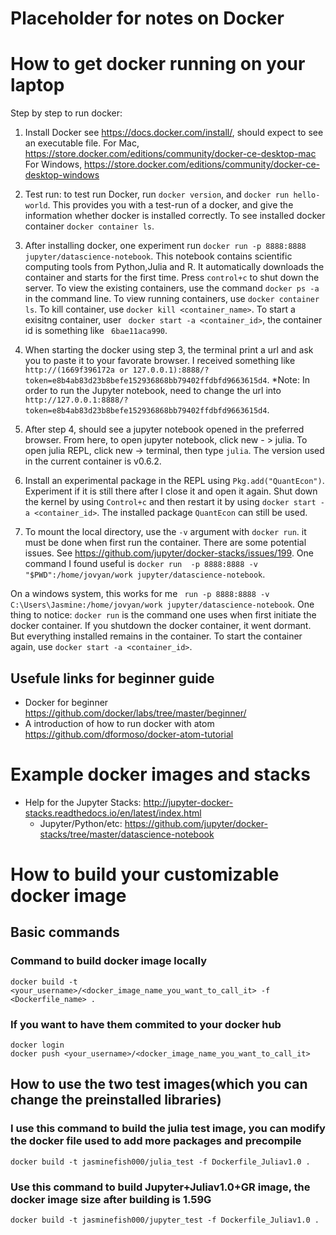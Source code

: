 # Placeholder for notes on Docker

# How to get docker running on your laptop
 Step by step to run docker:

1. Install Docker see https://docs.docker.com/install/, should expect to see an executable file.
For Mac, https://store.docker.com/editions/community/docker-ce-desktop-mac
For Windows, https://store.docker.com/editions/community/docker-ce-desktop-windows

2. Test run: to test run Docker, run `docker version`, and `docker run hello-world`. This provides you with a test-run of a docker, and give the information whether docker is installed correctly.
To see installed docker container `docker container ls`.

3. After installing docker, one experiment run `docker run -p 8888:8888 jupyter/datascience-notebook`. This notebook contains scientific computing tools from Python,Julia and R.
It automatically downloads the container and starts for the first time. Press  `control+c` to shut down the server. 
To view the existing containers, use the command `docker ps -a` in the command line.
To view running containers, use `docker container ls`.
To kill container, use `docker kill <container_name>`.
To start a exisitng container, user ` docker start -a <container_id>`, the container id is something like ` 6bae11aca990`.

4. When starting the docker using step 3, the terminal print a url and ask you to paste it to your favorate browser. I received something like  `http://(1669f396172a or 127.0.0.1):8888/?token=e8b4ab83d23b8befe152936868bb79402ffdbfd9663615d4`.
*Note: In order to run the Jupyter notebook, need to change the url into `http://127.0.0.1:8888/?token=e8b4ab83d23b8befe152936868bb79402ffdbfd9663615d4`.

5. After step 4, should see a jupyter notebook opened in the preferred browser.  From here, to open jupyter notebook, click new - > julia. To open julia REPL, click new -> terminal, then type `julia`.
The version used in the current container is v0.6.2.

6. Install an experimental package in the REPL using `Pkg.add("QuantEcon")`.  Experiment if it is still there after I close it and open it again.
Shut down the kernel by using `Control+c` and then restart it by using `docker start -a <container_id>`. 
The installed package `QuantEcon` can still be used.

7. To mount the local directory, use the `-v` argument with `docker run`.
it must be done when first run the container. There are some potential issues. See https://github.com/jupyter/docker-stacks/issues/199.
One command I found useful is `docker run  -p 8888:8888 -v "$PWD":/home/jovyan/work jupyter/datascience-notebook`.

On a windows system, this works for me ` run -p 8888:8888 -v C:\Users\Jasmine:/home/jovyan/work jupyter/datascience-notebook`.
One thing to notice: `docker run` is the command one uses when first initiate the docker container.
If you shutdown the docker container, it went dormant. But everything installed remains in the container. To start the container again, use `docker start -a <container_id>`.

## Usefule links for beginner guide
 - Docker for beginner
https://github.com/docker/labs/tree/master/beginner/
 - A introduction of how to run docker with atom
https://github.com/dformoso/docker-atom-tutorial

# Example docker images and stacks
- Help for the Jupyter Stacks: http://jupyter-docker-stacks.readthedocs.io/en/latest/index.html
    - Jupyter/Python/etc:  https://github.com/jupyter/docker-stacks/tree/master/datascience-notebook
    
# How to build your customizable docker image
## Basic commands
### Command to build docker image locally
    docker build -t <your_username>/<docker_image_name_you_want_to_call_it> -f <Dockerfile_name> .
### If you want to have them commited to your docker hub
    docker login
    docker push <your_username>/<docker_image_name_you_want_to_call_it>
## How to use the two test images(which you can change the preinstalled libraries) 
### I use this command to build the julia test image, you can modify the docker file used to add more packages and precompile
    docker build -t jasminefish000/julia_test -f Dockerfile_Juliav1.0 .
### Use this command to build Jupyter+Juliav1.0+GR image, the docker image size after building is 1.59G 
    docker build -t jasminefish000/jupyter_test -f Dockerfile_Juliav1.0 .
